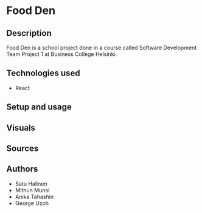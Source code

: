 # Food Den

## Description

Food Den is a school project done in a course called Software Development Team Project 1 at Business College Helsinki.

## Technologies used

- React

## Setup and usage

## Visuals

## Sources

## Authors

- Satu Halinen
- Mithun Munsi
- Anika Tahashin
- George Uzoh
